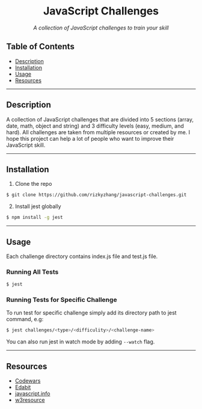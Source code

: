<h1 align="center">JavaScript Challenges</h1>
<p align="center">
  <em>A collection of JavaScript challenges to train your skill</em>
</p>

## Table of Contents

- [Description](#description)
- [Installation](#installation)
- [Usage](#usage)
- [Resources](#resources)

---

## Description

A collection of JavaScript challenges that are divided into 5 sections (array, date, math, object and string) 
and 3 difficulty levels (easy, medium, and hard).
All challenges are taken from multiple resources or created by me.
I hope this project can help a lot of people who want to improve their JavaScript skill.

---

## Installation

1. Clone the repo

```bash
$ git clone https://github.com/rizkyzhang/javascript-challenges.git
```

2. Install jest globally

```bash
$ npm install -g jest
```
---

## Usage

Each challenge directory contains index.js file and test.js file.

### Running All Tests

```bash
$ jest
```
### Running Tests for Specific Challenge
To run test for specific challenge simply add its directory path to jest command, e.g:

```bash
$ jest challenges/<type>/<difficulity>/<challenge-name>
```

You can also run jest in watch mode by adding `--watch` flag.

---

## Resources

- <a href="https://www.codewars.com">Codewars</a>
- <a href="https://edabit.com">Edabit</a>
- <a href="https://javascript.info/">javascript.info</a>
- <a href="https://www.w3resource.com/javascript-exercises/">w3resource</a>

